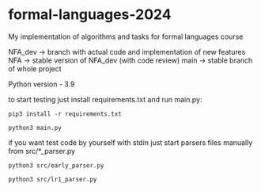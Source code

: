 # formal-languages-2024
My implementation of algorithms and tasks for formal languages course

NFA_dev -> branch with actual code and implementation of new features
NFA -> stable version of NFA_dev (with code review)
main -> stable branch of whole project

Python version - 3.9

to start testing just install requirements.txt and run main.py:

`pip3 install -r requirements.txt`

`python3 main.py`

if you want test code by yourself with stdin just start parsers files manually from src/*_parser.py

`python3 src/early_parser.py`

`python3 src/lr1_parser.py`
